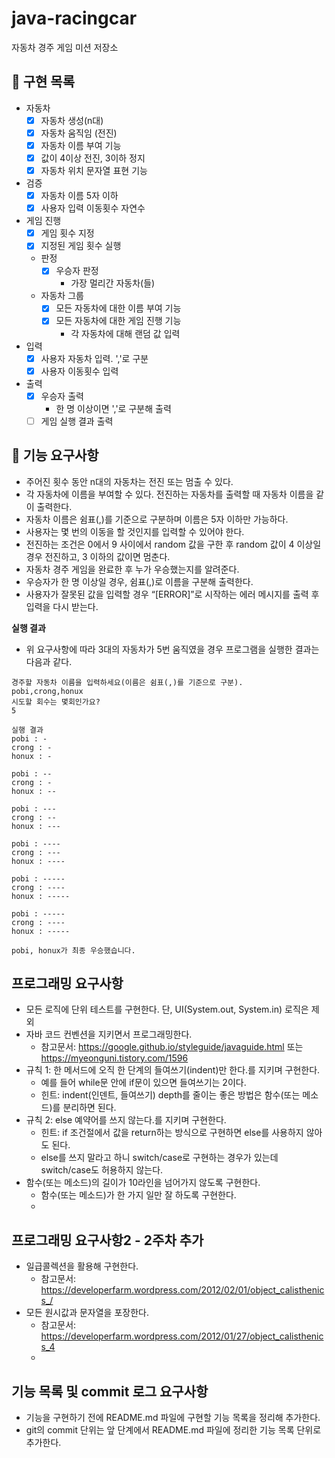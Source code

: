 # java-racingcar

자동차 경주 게임 미션 저장소

## 🎯 구현 목록

- 자동차
    - [x] 자동차 생성(n대)
    - [x] 자동차 움직임 (전진)
    - [x] 자동차 이름 부여 기능
    - [x] 값이 4이상 전진, 3이하 정지
    - [x] 자동차 위치 문자열 표현 기능
- 검증
    - [x] 자동차 이름 5자 이하
    - [x] 사용자 입력 이동횟수 자연수
- 게임 진행
    - [x] 게임 횟수 지정
    - [x] 지정된 게임 횟수 실행
    - 판정
        - [x] 우승자 판정
            - 가장 멀리간 자동차(들)
    - 자동차 그룹
        - [x] 모든 자동차에 대한 이름 부여 기능
        - [x] 모든 자동차에 대한 게임 진행 기능
            - 각 자동차에 대해 랜덤 값 입력
- 입력
    - [x] 사용자 자동차 입력. ','로 구분
    - [x] 사용자 이동횟수 입력
- 출력
    - [x] 우승자 출력
        - 한 명 이상이면 ','로 구분해 출력
    - [ ] 게임 실행 결과 출력

## 🚀 기능 요구사항

- 주어진 횟수 동안 n대의 자동차는 전진 또는 멈출 수 있다.
- 각 자동차에 이름을 부여할 수 있다. 전진하는 자동차를 출력할 때 자동차 이름을 같이 출력한다.
- 자동차 이름은 쉼표(,)를 기준으로 구분하며 이름은 5자 이하만 가능하다.
- 사용자는 몇 번의 이동을 할 것인지를 입력할 수 있어야 한다.
- 전진하는 조건은 0에서 9 사이에서 random 값을 구한 후 random 값이 4 이상일 경우 전진하고, 3 이하의 값이면 멈춘다.
- 자동차 경주 게임을 완료한 후 누가 우승했는지를 알려준다.
- 우승자가 한 명 이상일 경우, 쉼표(,)로 이름을 구분해 출력한다.
- 사용자가 잘못된 값을 입력할 경우 “[ERROR]”로 시작하는 에러 메시지를 출력 후 입력을 다시 받는다.

**실행 결과**

- 위 요구사항에 따라 3대의 자동차가 5번 움직였을 경우 프로그램을 실행한 결과는 다음과 같다.

```
경주할 자동차 이름을 입력하세요(이름은 쉼표(,)를 기준으로 구분).
pobi,crong,honux
시도할 회수는 몇회인가요?
5

실행 결과
pobi : -
crong : -
honux : -

pobi : --
crong : -
honux : --

pobi : ---
crong : --
honux : ---

pobi : ----
crong : ---
honux : ----

pobi : -----
crong : ----
honux : -----

pobi : -----
crong : ----
honux : -----

pobi, honux가 최종 우승했습니다.
```

## 프로그래밍 요구사항

- 모든 로직에 단위 테스트를 구현한다. 단, UI(System.out, System.in) 로직은 제외
- 자바 코드 컨벤션을 지키면서 프로그래밍한다.
    - 참고문서: https://google.github.io/styleguide/javaguide.html 또는 https://myeonguni.tistory.com/1596
- 규칙 1: 한 메서드에 오직 한 단계의 들여쓰기(indent)만 한다.를 지키며 구현한다.
    - 예를 들어 while문 안에 if문이 있으면 들여쓰기는 2이다.
    - 힌트: indent(인덴트, 들여쓰기) depth를 줄이는 좋은 방법은 함수(또는 메소드)를 분리하면 된다.
- 규칙 2: else 예약어를 쓰지 않는다.를 지키며 구현한다.
    - 힌트: if 조건절에서 값을 return하는 방식으로 구현하면 else를 사용하지 않아도 된다.
    - else를 쓰지 말라고 하니 switch/case로 구현하는 경우가 있는데 switch/case도 허용하지 않는다.
- 함수(또는 메소드)의 길이가 10라인을 넘어가지 않도록 구현한다.
    - 함수(또는 메소드)가 한 가지 일만 잘 하도록 구현한다.
    -

## 프로그래밍 요구사항2 - 2주차 추가

- 일급콜렉션을 활용해 구현한다.
    - 참고문서: https://developerfarm.wordpress.com/2012/02/01/object_calisthenics_/
- 모든 원시값과 문자열을 포장한다.
    - 참고문서: https://developerfarm.wordpress.com/2012/01/27/object_calisthenics_4
    -

## 기능 목록 및 commit 로그 요구사항

- 기능을 구현하기 전에 README.md 파일에 구현할 기능 목록을 정리해 추가한다.
- git의 commit 단위는 앞 단계에서 README.md 파일에 정리한 기능 목록 단위로 추가한다.